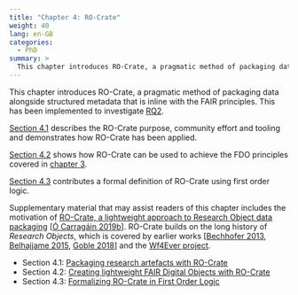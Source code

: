 ```yaml
---
title: "Chapter 4: RO-Crate"
weight: 40
lang: en-GB
categories:
  - PhD
summary: > 
  This chapter introduces RO-Crate, a pragmatic method of packaging data alongside structured metadata that is inline with the FAIR principles. This has been implemented to investigate RQ2.
---
```


This chapter introduces RO-Crate, a pragmatic method of packaging data alongside structured metadata that is inline with the FAIR principles. This has been implemented to investigate [RQ2](../../../2022/phd/introduction/#rq2).

[Section 4.1](../../../2022/phd/ro-crate/) describes the RO-Crate purpose, community effort and tooling and demonstrates how RO-Crate has been applied.

[Section 4.2](../../../2022/phd/fdo-with-ro-crate/) shows how RO-Crate can be used to achieve the FDO principles covered in [chapter 3](../fdo-and-linked-data/).

[Section 4.3](../../../2022/phd/ro-crate/formalizing/) contributes a formal definition of RO-Crate using first order logic.

Supplementary material that may assist readers of this chapter includes the motivation of [RO-Crate, a lightweight approach to Research Object data packaging](../../../2019/phd/ro-crate/) \[[Ó Carragáin 2019b]\].
RO-Crate builds on the long history of _Research Objects_, which is covered by earlier works
\[[Bechhofer 2013], [Belhajjame 2015], [Goble 2018]\] and the [Wf4Ever project](../../../2020/archive/wf4ever/).

* Section 4.1: [Packaging research artefacts with RO-Crate](../../../2022/phd/ro-crate/) 
* Section 4.2: [Creating lightweight FAIR Digital Objects with RO-Crate](../../../2022/phd/fdo-with-ro-crate)
* Section 4.3: [Formalizing RO-Crate in First Order Logic](../../../2022/phd/ro-crate/formalizing) 

[Bechhofer 2013]: https://doi.org/10.1016/j.future.2011.08.004 "Why Linked Data is not enough for scientists"
[Belhajjame 2015]: https://doi.org/10.1016/j.websem.2015.01.003 "Using a suite of ontologies for preserving workflow-centric research objects"
[Ó Carragáin 2019b]: https://s11.no/2019/phd/ro-crate/ "RO-Crate: A lightweight approach to research object data packaging"
[Goble 2018]: https://doi.org/10.5281/zenodo.1313066 "Research Object Community Update"
